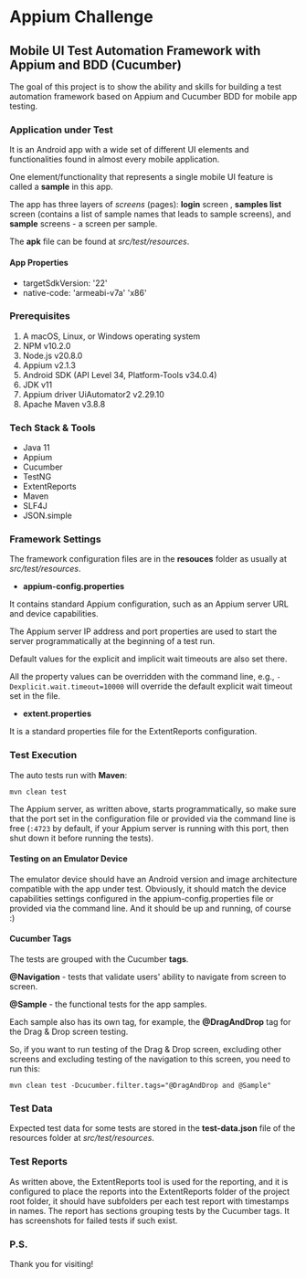 # Appium Challenge

## Mobile UI Test Automation Framework with Appium and BDD (Cucumber)

The goal of this project is to show the ability and skills for building a test automation framework based on Appium and
Cucumber BDD for mobile app testing.

### Application under Test

It is an Android app with a wide set of different UI elements and functionalities found in almost every mobile
application.

One element/functionality that represents a single mobile UI feature is called a **sample** in this app.

The app has three layers of _screens_ (pages): **login** screen , **samples list** screen (contains a list of sample
names that leads to sample screens), and **sample** screens - a screen per sample.

The **apk** file can be found at _src/test/resources_.

#### App Properties

* targetSdkVersion: '22'
* native-code: 'armeabi-v7a' 'x86'

### Prerequisites

1. A macOS, Linux, or Windows operating system
2. NPM v10.2.0
3. Node.js v20.8.0
4. Appium v2.1.3
5. Android SDK (API Level 34, Platform-Tools v34.0.4)
6. JDK v11
7. Appium driver UiAutomator2 v2.29.10
8. Apache Maven v3.8.8

### Tech Stack & Tools

* Java 11
* Appium
* Cucumber
* TestNG
* ExtentReports
* Maven
* SLF4J
* JSON.simple

### Framework Settings

The framework configuration files are in the **resouces** folder as usually at _src/test/resources_.

* **appium-config.properties**

It contains standard Appium configuration, such as an Appium server URL and device capabilities.

The Appium server IP address and port properties are used to start the server programmatically at the beginning of a
test run.

Default values for the explicit and implicit wait timeouts are also set there.

All the property values can be overridden with the command line, e.g., `-Dexplicit.wait.timeout=10000` will override the
default explicit wait timeout set in the file.

* **extent.properties**

It is a standard properties file for the ExtentReports configuration.

### Test Execution

The auto tests run with **Maven**:

    mvn clean test

The Appium server, as written above, starts programmatically, so make sure that the port set in the configuration file
or provided via the command line is free (`:4723` by default, if your Appium server is running with this port, then shut
down it before running the tests).

#### Testing on an Emulator Device

The emulator device should have an Android version and image architecture compatible with the app under test. Obviously, it should match the device capabilities settings configured in the appium-config.properties file or provided via the command line. And it should be up and running, of course :) 

#### Cucumber Tags

The tests are grouped with the Cucumber **tags**.

**@Navigation** - tests that validate users' ability to navigate from screen to screen.

**@Sample** - the functional tests for the app samples.

Each sample also has its own tag, for example, the **@DragAndDrop** tag for the Drag & Drop screen testing.

So, if you want to run testing of the Drag & Drop screen, excluding other screens and excluding testing of the navigation
to this screen, you need to run this:

    mvn clean test -Dcucumber.filter.tags="@DragAndDrop and @Sample"

### Test Data

Expected test data for some tests are stored in the **test-data.json** file of the resources folder at _src/test/resources_.

### Test Reports

As written above, the ExtentReports tool is used for the reporting, and it is configured to place the reports into the ExtentReports folder of the project root folder, it should have subfolders per each test report with timestamps in names. The report has sections grouping tests by the Cucumber tags. It has screenshots for failed tests if such exist.

### P.S.

Thank you for visiting!